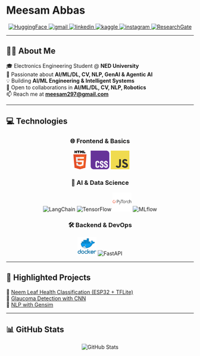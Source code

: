# Meesam Abbas

<div align="center">
  <a href="https://huggingface.co/imeesam" target="_blank" rel="nofollow noopener noreferrer">
    <img alt="HuggingFace" src="https://img.shields.io/badge/HuggingFace-ffcc00?logo=huggingface&logoColor=black&style=for-the-badge"/>
  </a>
  <a href="mailto:meesam297@gmail.com" target="_blank" rel="nofollow noopener noreferrer">
    <img alt="gmail" src="https://img.shields.io/badge/gmail-%23D14836.svg?&style=for-the-badge&logo=Gmail&logoColor=white"/>
  </a>
  <a href="https://www.linkedin.com/in/meesam-abbas-6b7989257" target="_blank" rel="nofollow noopener noreferrer">
    <img alt="linkedin" src="https://img.shields.io/badge/linkedin-%230077B5.svg?&style=for-the-badge&logo=LinkedIn&logoColor=white"/>
  </a>
  <a href="https://www.kaggle.com/meesamrizvi" target="_blank" rel="nofollow noopener noreferrer">
    <img alt="kaggle" src="https://img.shields.io/badge/Kaggle-20BEFF?logo=kaggle&logoColor=white&style=for-the-badge"/>
  </a>
  <a href="https://www.instagram.com/i._.meesam/" target="_blank" rel="nofollow noopener noreferrer">
    <img alt="instagram" src="https://img.shields.io/badge/Instagram-E4405F?logo=instagram&logoColor=white&style=for-the-badge"/>
  </a>
  <a href="https://www.researchgate.net/profile/Meesam-Abbas-3?ev=hdr_xprf" target="_blank" rel="nofollow noopener noreferrer">
    <img alt="ResearchGate" src="https://img.shields.io/badge/ResearchGate-00CCBB?logo=researchgate&logoColor=white&style=for-the-badge"/>
  </a>
</div>

---

## 👨‍💻 About Me  

🎓 Electronics Engineering Student @ **NED University**  
🚀 Passionate about **AI/ML/DL, CV, NLP, GenAI & Agentic AI**  
💡 Building **AI/ML Engineering & Intelligent Systems**  
🤝 Open to collaborations in **AI/ML/DL, CV, NLP, Robotics**  
📫 Reach me at **meesam297@gmail.com**

---

## 💻 Technologies  

<div align="center">
  
  ### 🌐 Frontend & Basics
  <p>
    <img width="50px" height="50px" src="https://raw.githubusercontent.com/github/explore/80688e429a7d4ef2fca1e82350fe8e3517d3494d/topics/html/html.png" alt="HTML"/>
    <img width="50px" height="50px" src="https://raw.githubusercontent.com/github/explore/80688e429a7d4ef2fca1e82350fe8e3517d3494d/topics/css/css.png" alt="CSS"/>
    <img width="50px" height="50px" src="https://raw.githubusercontent.com/github/explore/80688e429a7d4ef2fca1e82350fe8e3517d3494d/topics/javascript/javascript.png" alt="JavaScript"/>
  </p>

  ### 🤖 AI & Data Science
  <p>
    <img width="50px" height="50px" src="https://avatars.githubusercontent.com/u/126733545?s=48&v=4" alt="LangChain"/>
    <img width="50px" height="50px" src="https://cloud.githubusercontent.com/assets/695274/14502882/c8289650-01ad-11e6-8cb6-69b4b3052edc.jpg" alt="TensorFlow"/>
    <img width="50px" height="50px" src="https://raw.githubusercontent.com/github/explore/2d218e3d1416e6b4d2e37f24336f0bbf6f7f2f53/topics/pytorch/pytorch.png" alt="PyTorch"/>
    <img width="50px" height="50px" src="https://avatars.githubusercontent.com/u/39938107?s=200&v=4" alt="MLflow"/>

  ### 🛠️ Backend & DevOps
  <p>
    <img width="50px" height="50px" src="https://raw.githubusercontent.com/github/explore/7f1a82b8cb6b89b8b9307cd85c6317b1d2f3ddc7/topics/docker/docker.png" alt="Docker"/>
    <img width="50px" height="50px" src="https://fastapi.tiangolo.com/img/logo-margin/logo-teal.png" alt="FastAPI"/>
  </p>

</div>


---

## 🚀 Highlighted Projects  

🌟 [Neem Leaf Health Classification (ESP32 + TFLite)](https://github.com/imeesam/neem_leave_detection)  
🌟 [Glaucoma Detection with CNN](https://github.com/imeesam/Glaucoma_Detection)  
🌟 [NLP with Gensim](https://github.com/imeesam/NLP_with_Gensim)  

---

## 📊 GitHub Stats  

<p align="center">
  <img src="https://github-readme-stats.vercel.app/api?username=imeesam&show_icons=true&theme=dark" alt="GitHub Stats" />
</p>

